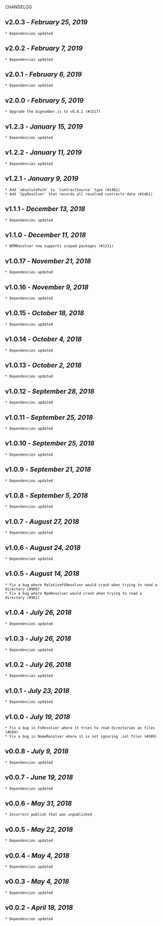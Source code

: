<!--
changelogUtils.file is auto-generated using the monorepo-scripts package. Don't edit directly.
Edit the package's CHANGELOG.json file only.
-->

CHANGELOG

## v2.0.3 - _February 25, 2019_

    * Dependencies updated

## v2.0.2 - _February 7, 2019_

    * Dependencies updated

## v2.0.1 - _February 6, 2019_

    * Dependencies updated

## v2.0.0 - _February 5, 2019_

    * Upgrade the bignumber.js to v8.0.2 (#1517)

## v1.2.3 - _January 15, 2019_

    * Dependencies updated

## v1.2.2 - _January 11, 2019_

    * Dependencies updated

## v1.2.1 - _January 9, 2019_

    * Add `absolutePath` to `ContractSource` type (#1461)
    * Add `SpyResolver` that records all resolved contracts data (#1461)

## v1.1.1 - _December 13, 2018_

    * Dependencies updated

## v1.1.0 - _December 11, 2018_

    * NPMResolver now supports scoped packages (#1311)

## v1.0.17 - _November 21, 2018_

    * Dependencies updated

## v1.0.16 - _November 9, 2018_

    * Dependencies updated

## v1.0.15 - _October 18, 2018_

    * Dependencies updated

## v1.0.14 - _October 4, 2018_

    * Dependencies updated

## v1.0.13 - _October 2, 2018_

    * Dependencies updated

## v1.0.12 - _September 28, 2018_

    * Dependencies updated

## v1.0.11 - _September 25, 2018_

    * Dependencies updated

## v1.0.10 - _September 25, 2018_

    * Dependencies updated

## v1.0.9 - _September 21, 2018_

    * Dependencies updated

## v1.0.8 - _September 5, 2018_

    * Dependencies updated

## v1.0.7 - _August 27, 2018_

    * Dependencies updated

## v1.0.6 - _August 24, 2018_

    * Dependencies updated

## v1.0.5 - _August 14, 2018_

    * Fix a bug where RelativeFSResolver would crash when trying to read a directory (#909)
    * Fix a bug where NpmResolver would crash when trying to read a directory (#961)

## v1.0.4 - _July 26, 2018_

    * Dependencies updated

## v1.0.3 - _July 26, 2018_

    * Dependencies updated

## v1.0.2 - _July 26, 2018_

    * Dependencies updated

## v1.0.1 - _July 23, 2018_

    * Dependencies updated

## v1.0.0 - _July 19, 2018_

    * Fix a bug in FsResolver where it tries to read directories as files (#589)
    * Fix a bug in NameResolver where it is not ignoring .sol files (#589)

## v0.0.8 - _July 9, 2018_

    * Dependencies updated

## v0.0.7 - _June 19, 2018_

    * Dependencies updated

## v0.0.6 - _May 31, 2018_

    * Incorrect publish that was unpublished

## v0.0.5 - _May 22, 2018_

    * Dependencies updated

## v0.0.4 - _May 4, 2018_

    * Dependencies updated

## v0.0.3 - _May 4, 2018_

    * Dependencies updated

## v0.0.2 - _April 18, 2018_

    * Dependencies updated

